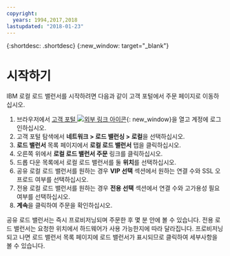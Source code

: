 ```yaml
---
copyright:
  years: 1994,2017,2018
lastupdated: "2018-01-23"
---
```


{:shortdesc: .shortdesc}
{:new_window: target="_blank"}

# 시작하기
IBM 로컬 로드 밸런서를 시작하려면 다음과 같이 고객 포털에서 주문 페이지로 이동하십시오.

1. 브라우저에서 [고객 포털 ![외부 링크 아이콘](../../icons/launch-glyph.svg "외부 링크 아이콘")](https://control.softlayer.com/){: new_window}을 열고 계정에 로그인하십시오.
2. 고객 포털 탐색에서 **네트워크 > 로드 밸런싱 > 로컬**을 선택하십시오.
3. **로드 밸런서** 목록 페이지에서 **로컬 로드 밸런서** 탭을 클릭하십시오.
4. 오른쪽 위에서 **로컬 로드 밸런서 주문** 링크를 클릭하십시오.
5. 드롭 다운 목록에서 로컬 로드 밸런서를 둘 **위치**를 선택하십시오.
6. 공유 로컬 로드 밸런서를 원하는 경우 **VIP 선택** 섹션에서 원하는 연결 수와 SSL 오프로드 여부를 선택하십시오.
7. 전용 로컬 로드 밸런서를 원하는 경우 **전용 선택** 섹션에서 연결 수와 고가용성 필요 여부를 선택하십시오.
8. **계속**을 클릭하여 주문을 확인하십시오.

공유 로드 밸런서는 즉시 프로비저닝되며 주문한 후 몇 분 안에 볼 수 있습니다. 전용 로드 밸런서는 요청한 위치에서 하드웨어가 사용 가능한지에 따라 달라집니다. 프로비저닝되고 나면 로드 밸런서 목록 페이지에 로드 밸런서가 표시되므로 클릭하여 세부사항을 볼 수 있습니다.
